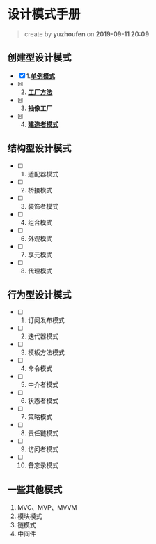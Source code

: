 # 设计模式手册

> create by **yuzhoufen** on **2019-09-11 20:09**

## 创建型设计模式

- [x] 1.**[单例模式](单例模式.md)**
- [x] 2. **[工厂方法](工厂模式.md)**
- [x] 3. **抽像工厂**
- [x] 4. **[建造者模式](建造者模式.md)**

## 结构型设计模式

- [ ] 1. 适配器模式
- [ ] 2. 桥接模式
- [ ] 3. 装饰者模式
- [ ] 4. 组合模式
- [ ] 6. 外观模式
- [ ] 7. 享元模式
- [ ] 8. 代理模式

## 行为型设计模式

- [ ] 1. 订阅发布模式
- [ ] 2. 迭代器模式
- [ ] 3. 模板方法模式
- [ ] 4. 命令模式
- [ ] 5. 中介者模式
- [ ] 6. 状态者模式
- [ ] 7. 策略模式
- [ ] 8. 责任链模式
- [ ] 9. 访问者模式
- [ ] 10. 备忘录模式

## 一些其他模式

1. MVC、MVP、MVVM
2. 模块模式
3. 链模式
4. 中间件
